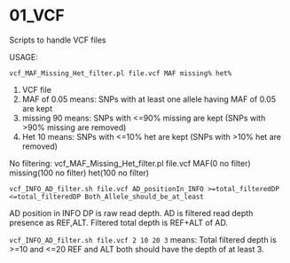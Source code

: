 # 01_VCF
Scripts to handle VCF files



USAGE:

`vcf_MAF_Missing_Het_filter.pl file.vcf MAF missing% het%`

1. VCF file
2. MAF of 0.05 means: SNPs with at least one allele having MAF of 0.05 are kept
3. missing 90 means: SNPs with <=90% missing are kept (SNPs with >90% missing are removed)
4. Het 10 means: SNPs with <=10% het are kept (SNPs with >10% het are removed)

No filtering:
vcf_MAF_Missing_Het_filter.pl file.vcf MAF(0 no filter) missing(100 no filter) het(100 no filter)


`vcf_INFO_AD_filter.sh file.vcf AD_positionIn_INFO >=total_filteredDP <=total_filteredDP Both_Allele_should_be_at_least`

AD position in INFO
DP is raw read depth.
AD is filtered read depth presence as REF,ALT. Filtered total depth is REF+ALT of AD.

`vcf_INFO_AD_filter.sh file.vcf 2 10 20 3` means:
Total filtered depth is >=10 and <=20
REF and ALT both should have the depth of at least 3.
